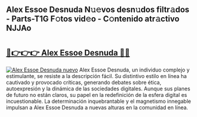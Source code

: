 ## Alex Essoe Desnuda N𝚞𝚎vos desn𝚞dos filtr𝚊dos - Parts-T1G F𝚘tos vid𝚎o - C𝚘ntenido atr𝚊ctivo NJJAo

# <h2><a href="http://mb3s9d.tromn.icu/?c=Alex+Essoe+Desnuda">🔗👉👉👉 Alex Essoe Desnuda 🔗🔗</a></h2>

[![Alex Essoe Desnuda nuevo](https://i.imgur.com/pEAQMta.gif)](http://mb3s9d.tromn.icu/?c=Alex+Essoe+Desnuda)
Alex Essoe Desnuda, un individuo complejo y estimulante, se resiste a la descripción fácil. Su distintivo estilo en línea ha cautivado y provocado críticas, generando debates sobre ética, autoexpresión y la dinámica de las sociedades digitales. Aunque sus planes de futuro no están claros, su papel en la redefinición de la esfera digital es incuestionable. La determinación inquebrantable y el magnetismo innegable impulsan a Alex Essoe Desnuda a nuevas alturas en la comunidad en línea.
